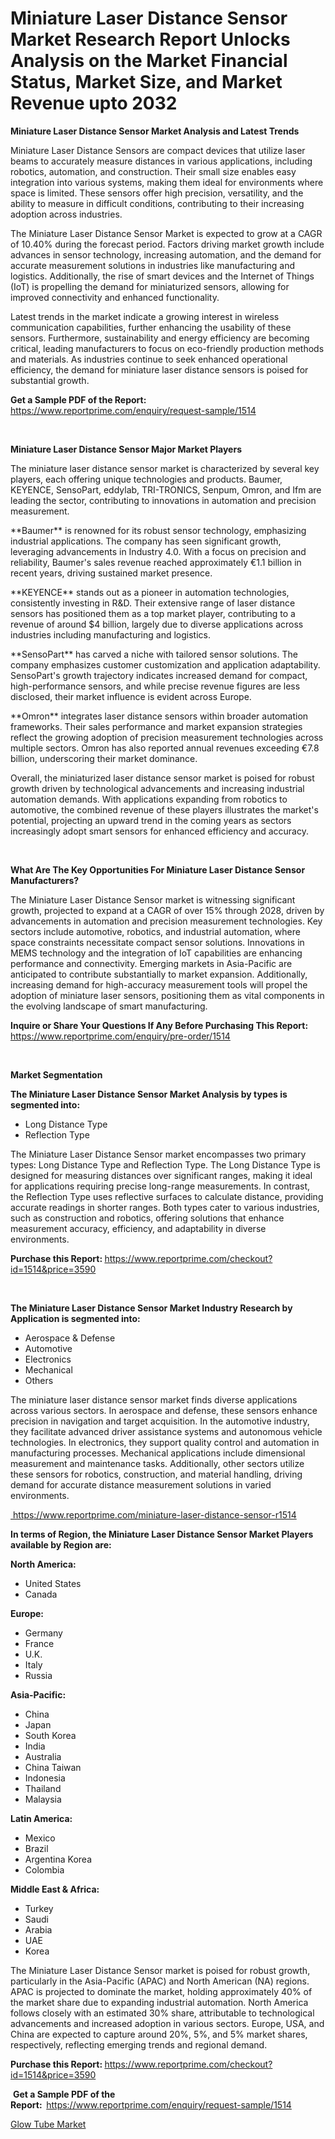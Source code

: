 <p><h1>Miniature Laser Distance Sensor Market Research Report Unlocks Analysis on the Market Financial Status, Market Size, and Market Revenue upto 2032</h1></p><p><strong>Miniature Laser Distance Sensor Market Analysis and Latest Trends</strong></p>
<p><p>Miniature Laser Distance Sensors are compact devices that utilize laser beams to accurately measure distances in various applications, including robotics, automation, and construction. Their small size enables easy integration into various systems, making them ideal for environments where space is limited. These sensors offer high precision, versatility, and the ability to measure in difficult conditions, contributing to their increasing adoption across industries.</p><p>The Miniature Laser Distance Sensor Market is expected to grow at a CAGR of 10.40% during the forecast period. Factors driving market growth include advances in sensor technology, increasing automation, and the demand for accurate measurement solutions in industries like manufacturing and logistics. Additionally, the rise of smart devices and the Internet of Things (IoT) is propelling the demand for miniaturized sensors, allowing for improved connectivity and enhanced functionality.</p><p>Latest trends in the market indicate a growing interest in wireless communication capabilities, further enhancing the usability of these sensors. Furthermore, sustainability and energy efficiency are becoming critical, leading manufacturers to focus on eco-friendly production methods and materials. As industries continue to seek enhanced operational efficiency, the demand for miniature laser distance sensors is poised for substantial growth.</p></p>
<p><strong>Get a Sample PDF of the Report:&nbsp;</strong> <a href="https://www.reportprime.com/enquiry/request-sample/1514?utm_campaign=2820&utm_medium=2&utm_source=Github&utm_content=ia&utm_term=18032025&utm_id=miniature-laser-distance-sensor">https://www.reportprime.com/enquiry/request-sample/1514</a></p>
<p>&nbsp;</p>
<p><strong>Miniature Laser Distance Sensor Major Market Players</strong></p>
<p><p>The miniature laser distance sensor market is characterized by several key players, each offering unique technologies and products. Baumer, KEYENCE, SensoPart, eddylab, TRI-TRONICS, Senpum, Omron, and Ifm are leading the sector, contributing to innovations in automation and precision measurement.</p><p>**Baumer** is renowned for its robust sensor technology, emphasizing industrial applications. The company has seen significant growth, leveraging advancements in Industry 4.0. With a focus on precision and reliability, Baumer's sales revenue reached approximately €1.1 billion in recent years, driving sustained market presence.</p><p>**KEYENCE** stands out as a pioneer in automation technologies, consistently investing in R&D. Their extensive range of laser distance sensors has positioned them as a top market player, contributing to a revenue of around $4 billion, largely due to diverse applications across industries including manufacturing and logistics.</p><p>**SensoPart** has carved a niche with tailored sensor solutions. The company emphasizes customer customization and application adaptability. SensoPart's growth trajectory indicates increased demand for compact, high-performance sensors, and while precise revenue figures are less disclosed, their market influence is evident across Europe.</p><p>**Omron** integrates laser distance sensors within broader automation frameworks. Their sales performance and market expansion strategies reflect the growing adoption of precision measurement technologies across multiple sectors. Omron has also reported annual revenues exceeding €7.8 billion, underscoring their market dominance.</p><p>Overall, the miniaturized laser distance sensor market is poised for robust growth driven by technological advancements and increasing industrial automation demands. With applications expanding from robotics to automotive, the combined revenue of these players illustrates the market's potential, projecting an upward trend in the coming years as sectors increasingly adopt smart sensors for enhanced efficiency and accuracy.</p></p>
<p>&nbsp;</p>
<p><strong>What Are The Key Opportunities For Miniature Laser Distance Sensor Manufacturers?</strong></p>
<p><p>The Miniature Laser Distance Sensor market is witnessing significant growth, projected to expand at a CAGR of over 15% through 2028, driven by advancements in automation and precision measurement technologies. Key sectors include automotive, robotics, and industrial automation, where space constraints necessitate compact sensor solutions. Innovations in MEMS technology and the integration of IoT capabilities are enhancing performance and connectivity. Emerging markets in Asia-Pacific are anticipated to contribute substantially to market expansion. Additionally, increasing demand for high-accuracy measurement tools will propel the adoption of miniature laser sensors, positioning them as vital components in the evolving landscape of smart manufacturing.</p></p>
<p><strong>Inquire or Share Your Questions If Any Before Purchasing This Report:</strong> <a href="https://www.reportprime.com/enquiry/pre-order/1514?utm_campaign=2820&utm_medium=2&utm_source=Github&utm_content=ia&utm_term=18032025&utm_id=miniature-laser-distance-sensor">https://www.reportprime.com/enquiry/pre-order/1514</a></p>
<p>&nbsp;</p>
<p><strong>Market Segmentation</strong></p>
<p><strong>The Miniature Laser Distance Sensor Market Analysis by types is segmented into:</strong></p>
<p><ul><li>Long Distance Type</li><li>Reflection Type</li></ul></p>
<p><p>The Miniature Laser Distance Sensor market encompasses two primary types: Long Distance Type and Reflection Type. The Long Distance Type is designed for measuring distances over significant ranges, making it ideal for applications requiring precise long-range measurements. In contrast, the Reflection Type uses reflective surfaces to calculate distance, providing accurate readings in shorter ranges. Both types cater to various industries, such as construction and robotics, offering solutions that enhance measurement accuracy, efficiency, and adaptability in diverse environments.</p></p>
<p><strong>Purchase this Report:&nbsp;</strong><a href="https://www.reportprime.com/checkout?id=1514&price=3590&utm_campaign=2820&utm_medium=2&utm_source=Github&utm_content=ia&utm_term=18032025&utm_id=miniature-laser-distance-sensor">https://www.reportprime.com/checkout?id=1514&price=3590</a></p>
<p>&nbsp;</p>
<p><strong>The Miniature Laser Distance Sensor Market Industry Research by Application is segmented into:</strong></p>
<p><ul><li>Aerospace & Defense</li><li>Automotive</li><li>Electronics</li><li>Mechanical</li><li>Others</li></ul></p>
<p><p>The miniature laser distance sensor market finds diverse applications across various sectors. In aerospace and defense, these sensors enhance precision in navigation and target acquisition. In the automotive industry, they facilitate advanced driver assistance systems and autonomous vehicle technologies. In electronics, they support quality control and automation in manufacturing processes. Mechanical applications include dimensional measurement and maintenance tasks. Additionally, other sectors utilize these sensors for robotics, construction, and material handling, driving demand for accurate distance measurement solutions in varied environments.</p></p>
<p><a href="https://www.reportprime.com/miniature-laser-distance-sensor-r1514?utm_campaign=2820&utm_medium=2&utm_source=Github&utm_content=ia&utm_term=18032025&utm_id=miniature-laser-distance-sensor">&nbsp;https://www.reportprime.com/miniature-laser-distance-sensor-r1514</a></p>
<p><strong>In terms of Region, the Miniature Laser Distance Sensor Market Players available by Region are:</strong></p>
<p>
    <p> <strong> North America: </strong>
        <ul>
            <li>United States</li>
            <li>Canada</li>
        </ul>
        </p> 
    <p> <strong> Europe: </strong>
        <ul>
            <li>Germany</li>
            <li>France</li>
            <li>U.K.</li>
            <li>Italy</li>
            <li>Russia</li>
        </ul>
        </p> 
    <p> <strong> Asia-Pacific: </strong>
        <ul>
            <li>China</li>
            <li>Japan</li>
            <li>South Korea</li>
            <li>India</li>
            <li>Australia</li>
            <li>China Taiwan</li>
            <li>Indonesia</li>
            <li>Thailand</li>
            <li>Malaysia</li>
        </ul>
        </p> 
    <p> <strong> Latin America: </strong>
        <ul>
            <li>Mexico</li>
            <li>Brazil</li>
            <li>Argentina Korea</li>
            <li>Colombia</li>
        </ul>
        </p> 
    <p> <strong> Middle East & Africa: </strong>
        <ul>
            <li>Turkey</li>
            <li>Saudi</li>
            <li>Arabia</li>
            <li>UAE</li>
            <li>Korea</li>
        </ul>
    </p>
    </p>
<p><p>The Miniature Laser Distance Sensor market is poised for robust growth, particularly in the Asia-Pacific (APAC) and North American (NA) regions. APAC is projected to dominate the market, holding approximately 40% of the market share due to expanding industrial automation. North America follows closely with an estimated 30% share, attributable to technological advancements and increased adoption in various sectors. Europe, USA, and China are expected to capture around 20%, 5%, and 5% market shares, respectively, reflecting emerging trends and regional demand.</p></p>
<p><strong>Purchase this Report: </strong><a href="https://www.reportprime.com/checkout?id=1514&price=3590&utm_campaign=2820&utm_medium=2&utm_source=Github&utm_content=ia&utm_term=18032025&utm_id=miniature-laser-distance-sensor">https://www.reportprime.com/checkout?id=1514&price=3590</a></p>
<p>&nbsp;<strong>Get a Sample PDF of the Report:&nbsp;&nbsp;</strong><a href="https://www.reportprime.com/enquiry/request-sample/1514?utm_campaign=2820&utm_medium=2&utm_source=Github&utm_content=ia&utm_term=18032025&utm_id=miniature-laser-distance-sensor">https://www.reportprime.com/enquiry/request-sample/1514</a></p>
<p><strong></strong></p>
<p><p><a href="https://github.com/kemauteve/Market-Research-Report-List-1/blob/main/glow-tube-market.md?utm_campaign=2820&utm_medium=2&utm_source=Github&utm_content=ia&utm_term=18032025&utm_id=miniature-laser-distance-sensor">Glow Tube Market</a></p></p>
